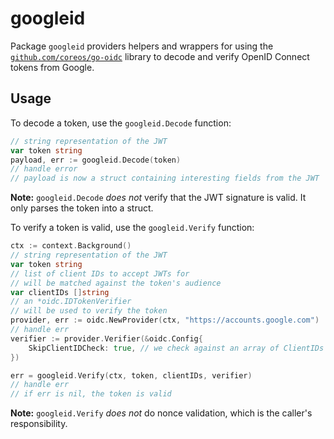 # googleid

Package `googleid` providers helpers and wrappers for using the [`github.com/coreos/go-oidc`](https://github.com/coreos/go-oidc) library to decode and verify OpenID Connect tokens from Google.

## Usage

To decode a token, use the `googleid.Decode` function:

```go
// string representation of the JWT
var token string
payload, err := googleid.Decode(token)
// handle error
// payload is now a struct containing interesting fields from the JWT
```

**Note:** `googleid.Decode` _does not_ verify that the JWT signature is valid. It only parses the token into a struct.

To verify a token is valid, use the `googleid.Verify` function:

```go
ctx := context.Background()
// string representation of the JWT
var token string
// list of client IDs to accept JWTs for
// will be matched against the token's audience
var clientIDs []string
// an *oidc.IDTokenVerifier
// will be used to verify the token
provider, err := oidc.NewProvider(ctx, "https://accounts.google.com")
// handle err
verifier := provider.Verifier(&oidc.Config{
	SkipClientIDCheck: true, // we check against an array of ClientIDs in the googleid package
})

err = googleid.Verify(ctx, token, clientIDs, verifier)
// handle err
// if err is nil, the token is valid
```

**Note:** `googleid.Verify` _does not_ do nonce validation, which is the caller's responsibility.
